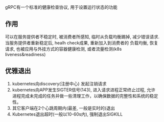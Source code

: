 gRPC有一个标准的健康检查协议, 用于设置运行状态的功能

## 作用
可以在服务提供者不稳定时, 被消费者所感知, 临时从负载均衡踢掉,
减少错误请求. 当服务提供者重新稳定后, healh check成果, 重新加入到消费者的
负载均衡, 恢复请求, 也被应用与外挂方式的容器健康检测, 或者流量检测(k8s liveness&readiness)

## 优雅退出
1. kubernetes向discovery(注册中心) 发起注销请求
2. kubernetes向APP发生SIGTER信号(143), 进入请求进程正常终止过程, 允许进程完成未完成的任务并做一些清理工作，以确保数据的完整性和系统的稳定性。
3. 其它客户端在2个心跳周期内(最差, 一般是实时的)退出
4. Kubernetes退出超时(一般以10-60s内), 强制退出SIGKILL